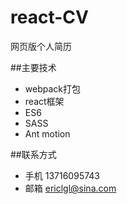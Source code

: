 # react-CV
网页版个人简历

##主要技术
+ webpack打包
+ react框架
+ ES6
+ SASS
+ Ant motion

##联系方式

+ 手机 13716095743
+ 邮箱 ericlgl@sina.com